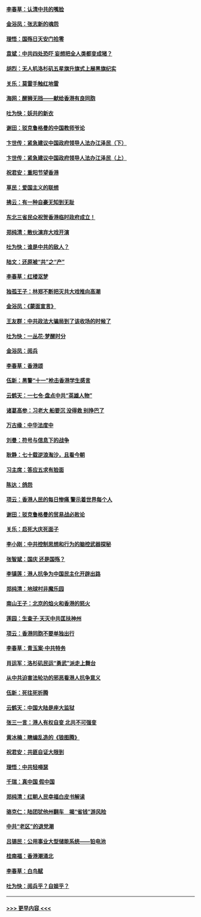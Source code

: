#### [李春草：认清中共的嘴脸](../pages/nsc993/n11579954.md?t=10100701) 
#### [金浴凤：张志新的魂怨](../pages/nsc993/n11579913.md?t=10100701) 
#### [理悟：国殇日天安门拾零](../pages/nsc993/n11579843.md?t=10100701) 
#### [袁斌：中共四处恐吓 妄想把全人类都变成猪？](../pages/nsc993/n11579814.md?t=10100701) 
#### [胡烈：无人机洛杉矶五星旗升旗式上展黑旗纪实](../pages/nsc993/n11579322.md?t=10100701) 
#### [关乐：莫雷手触红地雷](../pages/nsc993/n11577862.md?t=10100701) 
#### [海网：醒狮无挡——献给香港有良同胞](../pages/nsc993/n11577835.md?t=10100701) 
#### [吐为快：妖共的新衣](../pages/nsc993/n11577575.md?t=10100701) 
#### [谢田：驳克鲁格曼的中国教师爷论](../pages/nsc993/n11575034.md?t=10100701) 
#### [卞世传：紧急建议中国政府领导人法办江泽民（下）](../pages/nsc993/n11573390.md?t=10100701) 
#### [卞世传：紧急建议中国政府领导人法办江泽民（上）](../pages/nsc993/n11573208.md?t=10100701) 
#### [祝君安：重阳节望香港](../pages/nsc993/n11573190.md?t=10100701) 
#### [草民：爱国主义的联想](../pages/nsc993/n11572333.md?t=10100701) 
#### [拂云：有一种自豪无知到无耻](../pages/nsc993/n11572006.md?t=10100701) 
#### [东北三省民众祝贺香港临时政府成立！](../pages/nsc993/n11571215.md?t=10100701) 
#### [郑纯清：散伙演弃大戏开演](../pages/nsc993/n11570826.md?t=10100701) 
#### [吐为快：谁是中共的敌人？](../pages/nsc993/n11570817.md?t=10100701) 
#### [陆文：还原被“共”之“产”](../pages/nsc993/n11570798.md?t=10100701) 
#### [李春草：红楼沤梦](../pages/nsc993/n11569673.md?t=10100701) 
#### [独孤王子：林郑不断把灭共大戏推向高潮](../pages/nsc993/n11569381.md?t=10100701) 
#### [金浴凤：《蒙面宣言》](../pages/nsc993/n11569368.md?t=10100701) 
#### [王友群：中共政法大骗局到了该收场的时候了](../pages/nsc993/n11568940.md?t=10100701) 
#### [吐为快：一丛花‧梦醒时分](../pages/nsc993/n11567491.md?t=10100701) 
#### [金浴凤：阅兵](../pages/nsc993/n11567454.md?t=10100701) 
#### [李春草：香港颂](../pages/nsc993/n11567444.md?t=10100701) 
#### [伍新：黑警“十一”枪击香港学生感言](../pages/nsc993/n11567426.md?t=10100701) 
#### [云鹤天：一七令‧盘点中共“英雄人物”](../pages/nsc993/n11567091.md?t=10100701) 
#### [诸葛高参：习老大 船要沉 没得救 别挣巴了](../pages/nsc993/n11566976.md?t=10100701) 
#### [万古缘：中华法度中](../pages/nsc993/n11566726.md?t=10100701) 
#### [刘曼：符号与信息下的战争](../pages/nsc993/n11564655.md?t=10100701) 
#### [耿静：七十载逆浪淘沙，且看今朝](../pages/nsc993/n11564520.md?t=10100701) 
#### [习主席：答应五求有脸面](../pages/nsc993/n11563953.md?t=10100701) 
#### [陈达：鸽怨](../pages/nsc993/n11561879.md?t=10100701) 
#### [项云：香港人民的每日惨痛  警示着世界每个人](../pages/nsc993/n11559273.md?t=10100701) 
#### [谢田：驳克鲁格曼的贸易战必败论](../pages/nsc993/n11555840.md?t=10100701) 
#### [关乐：启死大庆死面子](../pages/nsc993/n11556823.md?t=10100701) 
#### [李小刚：中共控制思想和行为的脑控武器探秘](../pages/nsc993/n11556776.md?t=10100701) 
#### [张智斌：国庆  还是国殇？](../pages/nsc993/n11556617.md?t=10100701) 
#### [李镇莲：港人抗争为中国民主化开辟出路](../pages/nsc993/n11556570.md?t=10100701) 
#### [郑纯清：地球村非魔乐园](../pages/nsc993/n11555415.md?t=10100701) 
#### [南山王子：北京的焰火和香港的怒火](../pages/nsc993/n11555318.md?t=10100701) 
#### [莲园：生查子·天灭中共匡扶神州](../pages/nsc993/n11555302.md?t=10100701) 
#### [项云：香港同胞不要单独出行](../pages/nsc993/n11555276.md?t=10100701) 
#### [李春草：青玉案‧中共特务](../pages/nsc993/n11552356.md?t=10100701) 
#### [肖运军：洛杉矶民运“勇武”派走上舞台](../pages/nsc993/n11551595.md?t=10100701) 
#### [从中共迫害法轮功的邪恶看港人抗争意义](../pages/nsc993/n11540858.md?t=10100701) 
#### [伍新：死往死折腾](../pages/nsc993/n11550174.md?t=10100701) 
#### [云鹤天：中国大陆是座大监狱](../pages/nsc993/n11550155.md?t=10100701) 
#### [张三一言：港人有权自变 北共不可强变](../pages/nsc993/n11550132.md?t=10100701) 
#### [黄冰楠：瞎编乱造的《狼图腾》](../pages/nsc993/n11550082.md?t=10100701) 
#### [祝君安：共匪自证大限到](../pages/nsc993/n11550041.md?t=10100701) 
#### [理悟：中共轻嘚瑟](../pages/nsc993/n11547978.md?t=10100701) 
#### [千瑞：真中国 假中国](../pages/nsc993/n11547865.md?t=10100701) 
#### [郑纯清：红朝人民幸福白皮书解读](../pages/nsc993/n11547499.md?t=10100701) 
#### [骆克仁：陆团犹他州翻车　揭“省钱”游风险](../pages/nsc993/n11546977.md?t=10100701) 
#### [中共“老区”的退党潮](../pages/nsc993/n11545995.md?t=10100701) 
#### [吕锡民：公用事业大型储能系统——铅电池](../pages/nsc993/n11545701.md?t=10100701) 
#### [桂南福：香港潮涌北](../pages/nsc993/n11545682.md?t=10100701) 
#### [李春草：白鸟赋](../pages/nsc993/n11545663.md?t=10100701) 
#### [吐为快：阅兵乎？自娱乎？](../pages/nsc993/n11545625.md?t=10100701) 

----
#### [ >>> 更早内容 <<< ](../indexes/nsc993-earlier.md)
